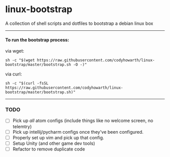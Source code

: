 # linux-bootstrap
A collection of shell scripts and dotfiles to bootstrap a debian linux box

---

#### To run the bootstrap process:

via wget:

```shell
sh -c "$(wget https://raw.githubusercontent.com/codyhowarth/linux-bootstrap/master/bootstrap.sh -O -)"
```

via curl:
```shell
sh -c "$(curl -fsSL https://raw.githubusercontent.com/codyhowarth/linux-bootstrap/master/bootstrap.sh)"
```
---

### TODO

- [ ] Pick up *all* atom configs (include things like no welcome screen, no telemtry)
- [ ] Pick up intellij/pycharm configs once they've been configured.
- [ ] Properly set up vim and pick up that config.
- [ ] Setup Unity (and other game dev tools)
- [ ] Refactor to remove duplicate code
